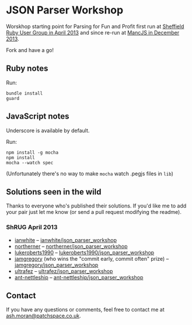 # JSON Parser Workshop

Worskhop starting point for Parsing for Fun and Profit first run at [Sheffield Ruby User Group in April 2013][shrug] and since re-run at [MancJS in December 2013][mancjs].

Fork and have a go!

## Ruby notes

Run:

    bundle install
    guard

## JavaScript notes

Underscore is available by default.

Run:

    npm install -g mocha
    npm install
    mocha --watch spec

(Unfortunately there's no way to make `mocha` watch .pegjs files in `lib`)

## Solutions seen in the wild

Thanks to everyone who's published their solutions. If you'd like me to add your pair just let me know (or send a pull request modifying the readme).

### ShRUG April 2013

* [ianwhite](https://github.com/ianwhite) – [ianwhite/json\_parser\_workshop](https://github.com/ianwhite/json\_parser\_workshop)
* [northerner](https://github.com/northerner) – [northerner/json\_parser\_workshop](https://github.com/northerner/json\_parser\_workshop)
* [lukeroberts1990](https://github.com/lukeroberts1990) – [lukeroberts1990/json\_parser\_workshop](https://github.com/lukeroberts1990/json\_parser\_workshop)
* [jamgregory](https://github.com/jamgregory) (who wins the "commit early, commit often" prize) – [jamgregory/json\_parser\_workshop](https://github.com/jamgregory/json\_parser\_workshop)
* [ultrafez](https://github.com/ultrafez) – [ultrafez/json\_parser\_workshop](https://github.com/ultrafez/json\_parser\_workshop)
* [ant-nettleship](https://github.com/ant-nettleship) – [ant-nettleship/json\_parser\_workshop](https://github.com/ant-nettleship/json\_parser\_workshop)

## Contact

If you have any questions or comments, feel free to contact me at [ash.moran@patchspace.co.uk](mailto:ash.moran@patchspace.co.uk).

[shrug]: http://shrug.org/meetings/shrug-41/
[mancjs]: http://mancjs.com/#parsing-for-fun-and-profit
